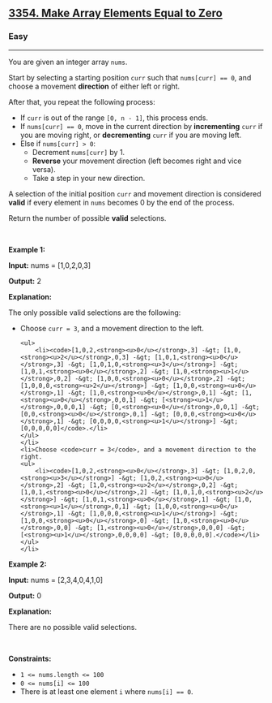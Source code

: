 <h2><a href="https://leetcode.com/problems/make-array-elements-equal-to-zero/description/?envType=daily-question&envId=2025-10-28">3354. Make Array Elements Equal to Zero</a></h2><h3>Easy</h3><hr><p>You are given an integer array <code>nums</code>.</p>

<p>Start by selecting a starting position <code>curr</code> such that <code>nums[curr] == 0</code>, and choose a movement <strong>direction</strong> of&nbsp;either left or right.</p>

<p>After that, you repeat the following process:</p>

<ul>
	<li>If <code>curr</code> is out of the range <code>[0, n - 1]</code>, this process ends.</li>
	<li>If <code>nums[curr] == 0</code>, move in the current direction by <strong>incrementing</strong> <code>curr</code> if you are moving right, or <strong>decrementing</strong> <code>curr</code> if you are moving left.</li>
	<li>Else if <code>nums[curr] &gt; 0</code>:
	<ul>
		<li>Decrement <code>nums[curr]</code> by 1.</li>
		<li><strong>Reverse</strong>&nbsp;your movement direction (left becomes right and vice versa).</li>
		<li>Take a step in your new direction.</li>
	</ul>
	</li>
</ul>

<p>A selection of the initial position <code>curr</code> and movement direction is considered <strong>valid</strong> if every element in <code>nums</code> becomes 0 by the end of the process.</p>

<p>Return the number of possible <strong>valid</strong> selections.</p>

<p>&nbsp;</p>
<p><strong class="example">Example 1:</strong></p>

<div class="example-block">
<p><strong>Input:</strong> <span class="example-io">nums = [1,0,2,0,3]</span></p>

<p><strong>Output:</strong> <span class="example-io">2</span></p>

<p><strong>Explanation:</strong></p>

<p>The only possible valid selections are the following:</p>

<ul>
	<li>Choose <code>curr = 3</code>, and a movement direction to the left.

	<ul>
		<li><code>[1,0,2,<strong><u>0</u></strong>,3] -&gt; [1,0,<strong><u>2</u></strong>,0,3] -&gt; [1,0,1,<strong><u>0</u></strong>,3] -&gt; [1,0,1,0,<strong><u>3</u></strong>] -&gt; [1,0,1,<strong><u>0</u></strong>,2] -&gt; [1,0,<strong><u>1</u></strong>,0,2] -&gt; [1,0,0,<strong><u>0</u></strong>,2] -&gt; [1,0,0,0,<strong><u>2</u></strong>] -&gt; [1,0,0,<strong><u>0</u></strong>,1] -&gt; [1,0,<strong><u>0</u></strong>,0,1] -&gt; [1,<strong><u>0</u></strong>,0,0,1] -&gt; [<strong><u>1</u></strong>,0,0,0,1] -&gt; [0,<strong><u>0</u></strong>,0,0,1] -&gt; [0,0,<strong><u>0</u></strong>,0,1] -&gt; [0,0,0,<strong><u>0</u></strong>,1] -&gt; [0,0,0,0,<strong><u>1</u></strong>] -&gt; [0,0,0,0,0]</code>.</li>
	</ul>
	</li>
	<li>Choose <code>curr = 3</code>, and a movement direction to the right.
	<ul>
		<li><code>[1,0,2,<strong><u>0</u></strong>,3] -&gt; [1,0,2,0,<strong><u>3</u></strong>] -&gt; [1,0,2,<strong><u>0</u></strong>,2] -&gt; [1,0,<strong><u>2</u></strong>,0,2] -&gt; [1,0,1,<strong><u>0</u></strong>,2] -&gt; [1,0,1,0,<strong><u>2</u></strong>] -&gt; [1,0,1,<strong><u>0</u></strong>,1] -&gt; [1,0,<strong><u>1</u></strong>,0,1] -&gt; [1,0,0,<strong><u>0</u></strong>,1] -&gt; [1,0,0,0,<strong><u>1</u></strong>] -&gt; [1,0,0,<strong><u>0</u></strong>,0] -&gt; [1,0,<strong><u>0</u></strong>,0,0] -&gt; [1,<strong><u>0</u></strong>,0,0,0] -&gt; [<strong><u>1</u></strong>,0,0,0,0] -&gt; [0,0,0,0,0].</code></li>
	</ul>
	</li>
</ul>
</div>

<p><strong class="example">Example 2:</strong></p>

<div class="example-block">
<p><strong>Input:</strong> <span class="example-io">nums = [2,3,4,0,4,1,0]</span></p>

<p><strong>Output:</strong> <span class="example-io">0</span></p>

<p><strong>Explanation:</strong></p>

<p>There are no possible valid selections.</p>
</div>

<p>&nbsp;</p>
<p><strong>Constraints:</strong></p>

<ul>
	<li><code>1 &lt;= nums.length &lt;= 100</code></li>
	<li><code>0 &lt;= nums[i] &lt;= 100</code></li>
	<li>There is at least one element <code>i</code> where <code>nums[i] == 0</code>.</li>
</ul>
